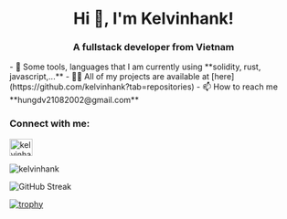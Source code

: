 <h1 align="center">Hi 👋, I'm Kelvinhank!</h1>
<h3 align="center">A fullstack developer from Vietnam</h3>
- 💬 Some tools, languages that I am currently using **solidity, rust, javascript,...**
- 👨‍💻 All of my projects are available at [here](https://github.com/kelvinhank?tab=repositories)
- 📫 How to reach me **hungdv21082002@gmail.com**

<h3 align="left">Connect with me:</h3>
<p align="left">
<a href="https://www.linkedin.com/in/kelvin-hank-209891307/" target="blank"><img align="center" src="https://raw.githubusercontent.com/rahuldkjain/github-profile-readme-generator/master/src/images/icons/Social/linked-in-alt.svg" alt="kelvinhank" height="30" width="40" /></a>
</p>
<p><img align="center" src="https://github-readme-stats.vercel.app/api/top-langs?username=kelvinhank&show_icons=true&locale=en&layout=compact" alt="kelvinhank" /></p>

![GitHub Streak](http://github-readme-streak-stats.herokuapp.com?user=kelvinhank&theme=dark&background=000004)


[![trophy](https://github-profile-trophy.vercel.app/?username=kelvinhank&theme=onedark)]()

